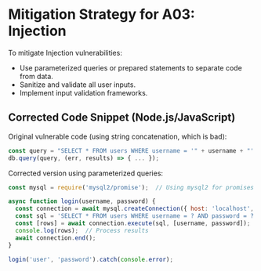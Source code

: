 # Mitigation Strategy for A03: Injection

To mitigate Injection vulnerabilities:
- Use parameterized queries or prepared statements to separate code from data.
- Sanitize and validate all user inputs.
- Implement input validation frameworks.

## Corrected Code Snippet (Node.js/JavaScript)
Original vulnerable code (using string concatenation, which is bad):
```javascript
const query = "SELECT * FROM users WHERE username = '" + username + "' AND password = '" + password + "'";
db.query(query, (err, results) => { ... });
```

Corrected version using parameterized queries:
```javascript
const mysql = require('mysql2/promise');  // Using mysql2 for promises

async function login(username, password) {
  const connection = await mysql.createConnection({ host: 'localhost', user: 'user', password: 'pass', database: 'juiceshop' });
  const sql = 'SELECT * FROM users WHERE username = ? AND password = ?';
  const [rows] = await connection.execute(sql, [username, password]);
  console.log(rows);  // Process results
  await connection.end();
}

login('user', 'password').catch(console.error);
```


